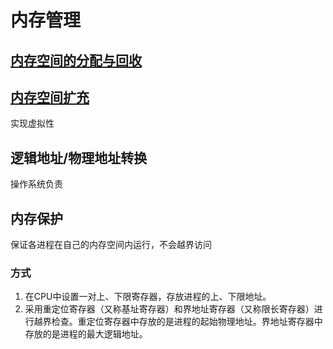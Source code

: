 # 内存管理

## [内存空间的分配与回收](./内存空间的分配与回收.md)

## [内存空间扩充](./内存空间扩充.md)

实现虚拟性

## 逻辑地址/物理地址转换

操作系统负责

## 内存保护

保证各进程在自己的内存空间内运行，不会越界访问

### 方式

1. 在CPU中设置一对上、下限寄存器，存放进程的上、下限地址。
2. 采用重定位寄存器（又称基址寄存器）和界地址寄存器（又称限长寄存器）进行越界检查。重定位寄存器中存放的是进程的起始物理地址。界地址寄存器中存放的是进程的最大逻辑地址。